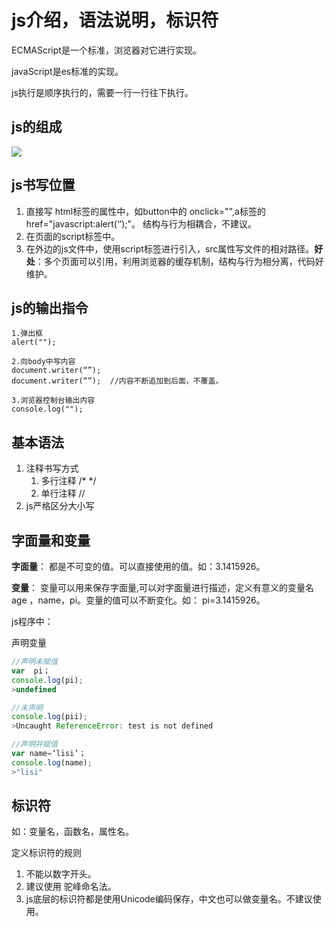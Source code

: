 # js介绍，语法说明，标识符

ECMAScript是一个标准，浏览器对它进行实现。

javaScript是es标准的实现。

js执行是顺序执行的，需要一行一行往下执行。



## js的组成

![](D:\study\web_note\file\js的组成.png)



## js书写位置

1. 直接写 html标签的属性中，如button中的 onclick="",a标签的  href="javascript:alert(‘’);"。 结构与行为相耦合，不建议。
2. 在页面的script标签中。
3. 在外边的js文件中，使用script标签进行引入，src属性写文件的相对路径。**好处**：多个页面可以引用，利用浏览器的缓存机制，结构与行为相分离，代码好维护。



## js的输出指令

```
1.弹出框
alert("");

2.向body中写内容
document.writer(“”);
document.writer(“”);  //内容不断追加到后面，不覆盖。

3.浏览器控制台输出内容
console.log("");

```



## 基本语法

1. 注释书写方式
   1.  多行注释   /* */
   2. 单行注释   //
2. js严格区分大小写



## 字面量和变量

**字面量**： 都是不可变的值。可以直接使用的值。如：3.1415926。

**变量**： 变量可以用来保存字面量,可以对字面量进行描述，定义有意义的变量名 age ，name，pi。变量的值可以不断变化。如： pi=3.1415926。



js程序中：

声明变量

```javascript
//声明未赋值
var  pi；
console.log(pi);
>undefined

//未声明
console.log(pii);
>Uncaught ReferenceError: test is not defined

//声明并赋值
var name=‘lisi’；
console.log(name);
>"lisi"
```



## 标识符

如：变量名，函数名，属性名。

定义标识符的规则

1. 不能以数字开头。
2. 建议使用 驼峰命名法。
3. js底层的标识符都是使用Unicode编码保存，中文也可以做变量名。不建议使用。



